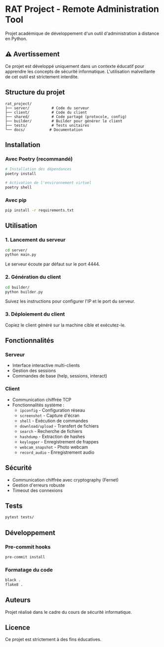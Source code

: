 # RAT Project - Remote Administration Tool

Projet académique de développement d'un outil d'administration à distance en Python.

## ⚠️ Avertissement

Ce projet est développé uniquement dans un contexte éducatif pour apprendre les concepts de sécurité informatique. L'utilisation malveillante de cet outil est strictement interdite.

## Structure du projet

```
rat_project/
├── server/          # Code du serveur
├── client/          # Code du client
├── shared/          # Code partagé (protocole, config)
├── builder/         # Builder pour générer le client
├── tests/           # Tests unitaires
└── docs/           # Documentation
```

## Installation

### Avec Poetry (recommandé)

```bash
# Installation des dépendances
poetry install

# Activation de l'environnement virtuel
poetry shell
```

### Avec pip

```bash
pip install -r requirements.txt
```

## Utilisation

### 1. Lancement du serveur

```bash
cd server/
python main.py
```

Le serveur écoute par défaut sur le port 4444.

### 2. Génération du client

```bash
cd builder/
python builder.py
```

Suivez les instructions pour configurer l'IP et le port du serveur.

### 3. Déploiement du client

Copiez le client généré sur la machine cible et exécutez-le.

## Fonctionnalités

### Serveur
- Interface interactive multi-clients
- Gestion des sessions
- Commandes de base (help, sessions, interact)

### Client
- Communication chiffrée TCP
- Fonctionnalités système :
  - `ipconfig` - Configuration réseau
  - `screenshot` - Capture d'écran
  - `shell` - Exécution de commandes
  - `download/upload` - Transfert de fichiers
  - `search` - Recherche de fichiers
  - `hashdump` - Extraction de hashes
  - `keylogger` - Enregistrement de frappes
  - `webcam_snapshot` - Photo webcam
  - `record_audio` - Enregistrement audio

## Sécurité

- Communication chiffrée avec cryptography (Fernet)
- Gestion d'erreurs robuste
- Timeout des connexions

## Tests

```bash
pytest tests/
```

## Développement

### Pre-commit hooks

```bash
pre-commit install
```

### Formatage du code

```bash
black .
flake8 .
```

## Auteurs

Projet réalisé dans le cadre du cours de sécurité informatique.

## Licence

Ce projet est strictement à des fins éducatives.